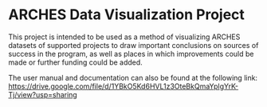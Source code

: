 # ARCHES Data Visualization Project
This project is intended to be used as a method of visualizing ARCHES datasets of supported projects to draw important conclusions on sources of success in the program, as well as places in which improvements could be made or further funding could be added.

The user manual and documentation can also be found at the following link:
https://drive.google.com/file/d/1YBkO5Kd6HVL1z3OteBkQmaYplgYrK-Tj/view?usp=sharing
